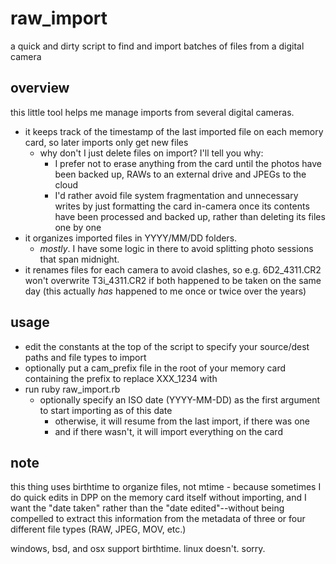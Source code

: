 # raw_import
a quick and dirty script to find and import batches of files from a digital camera

## overview
this little tool helps me manage imports from several digital cameras. 
 * it keeps track of the timestamp of the last imported file on each memory card, so later imports only get new files
    * why don't I just delete files on import? I'll tell you why:
        * I prefer not to erase anything from the card until the photos have been backed up, RAWs to an external drive and JPEGs to the cloud
        * I'd rather avoid file system fragmentation and unnecessary writes by just formatting the card in-camera once its contents have been processed and backed up, rather than deleting its files one by one
 * it organizes imported files in YYYY/MM/DD folders.
    * _mostly_. I have some logic in there to avoid splitting photo sessions that span midnight.
 * it renames files for each camera to avoid clashes, so e.g. 6D2_4311.CR2 won't overwrite T3i_4311.CR2 if both happened to be taken on the same day (this actually _has_ happened to me once or twice over the years)

## usage
* edit the constants at the top of the script to specify your source/dest paths and file types to import
* optionally put a cam_prefix file in the root of your memory card containing the prefix to replace XXX_1234 with
* run ruby raw_import.rb
   * optionally specify an ISO date (YYYY-MM-DD) as the first argument to start importing as of this date
      * otherwise, it will resume from the last import, if there was one
      * and if there wasn't, it will import everything on the card
   
## note
this thing uses birthtime to organize files, not mtime - because sometimes I do quick edits in DPP on the memory card itself without importing, and I want the "date taken" rather than the "date edited"--without being compelled to extract this information from the metadata of three or four different file types (RAW, JPEG, MOV, etc.)

windows, bsd, and osx support birthtime. linux doesn't. sorry.
